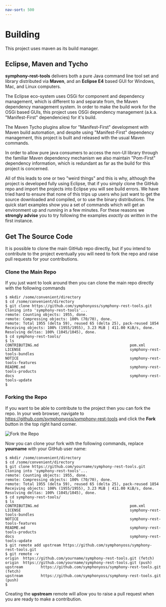 ```yaml
---
nav-sort: 500
---
```

# Building
This project uses maven as its build manager.

## Eclipse, Maven and Tycho
**symphony-rest-tools** delivers both a pure Java command line tool set and library distributed via **Maven**, and an **Eclipse E4** based GUI for Windows, Mac, and Linux computers.

The Eclipse eco-system uses OSGi for component and dependency management, which is different to and separate from, the Maven dependency management system. In order to make the build work for the OSGi based GUIs, this project uses OSGi dependency management (a.k.a. "Manifest-First" dependencies) for it's build.

The Maven Tycho plugins allow for "Manifest-First" development with Maven build automation, and despite using "Manifest-First" dependency management, this project is built and released with the usual Maven commands.

In order to allow pure java consumers to access the non-UI library through the familiar Maven dependency mechanism we also maintain "Pom-First" dependency information, which is redundant as far as the build for this project is concerned.

All of this leads to one or two "weird things" and this is why, although the project is developed fully using Eclipse, that if you simply clone the GitHub repo and import the projects into Eclipse you will see build errors. We have tried hard to ensure that none of this trips up users who just want to get the source downloaded and compiled, or to use the binary distributions. The quick start examples show you a set of commands which will get an environment up and running in a few minutes. For these reasons we **strongly advise** you to try following the examples _exactly as written_ in the first instance.

## Get The Source Code
It is possible to clone the main GitHub repo directly, but if you intend to contribute to the project eventually you will need to fork the repo and raise pull requests for your contributions.

### Clone the Main Repo
If you just want to look around then you can clone the main repo directly with the following commands

```
$ mkdir /some/convenient/directory
$ cd /some/convenient/directory
$ git clone https://github.com/symphonyoss/symphony-rest-tools.git
Cloning into 'symphony-rest-tools'...
remote: Counting objects: 1955, done.
remote: Compressing objects: 100% (70/70), done.
remote: Total 1955 (delta 59), reused 65 (delta 25), pack-reused 1854
Receiving objects: 100% (1955/1955), 3.23 MiB | 411.00 KiB/s, done.
Resolving deltas: 100% (1045/1045), done.
$ cd symphony-rest-tools/
$ ls
CONTRIBUTING.md                                         pom.xml
LICENSE                                                 symphony-rest-tools-bundles
NOTICE                                                  symphony-rest-tools-features
README.md                                               symphony-rest-tools-products
docs                                                    symphony-rest-tools-update
$ 
```

### Forking the Repo
If you want to be able to contribute to the project then you can fork the repo.
In your web browser, navigate to https://github.com/symphonyoss/symphony-rest-tools and click the 
**Fork** button in the top right hand corner.

![Fork the Repo](forkRepo.jpg)

Now you can clone your fork with the following commands, replace **yourname** with your GitHub user name:

```
$ mkdir /some/convenient/directory
$ cd /some/convenient/directory
$ git clone https://github.com/yourname/symphony-rest-tools.git
Cloning into 'symphony-rest-tools'...
remote: Counting objects: 1955, done.
remote: Compressing objects: 100% (70/70), done.
remote: Total 1955 (delta 59), reused 65 (delta 25), pack-reused 1854
Receiving objects: 100% (1955/1955), 3.23 MiB | 411.00 KiB/s, done.
Resolving deltas: 100% (1045/1045), done.
$ cd symphony-rest-tools/
$ ls
CONTRIBUTING.md                                         pom.xml
LICENSE                                                 symphony-rest-tools-bundles
NOTICE                                                  symphony-rest-tools-features
README.md                                               symphony-rest-tools-products
docs                                                    symphony-rest-tools-update
$ git remote add upstream https://github.com/symphonyoss/symphony-rest-tools.git
$ git remote -v
origin  https://github.com/yourname/symphony-rest-tools.git (fetch)
origin  https://github.com/yourname/symphony-rest-tools.git (push)
upstream        https://github.com/symphonyoss/symphony-rest-tools.git (fetch)
upstream        https://github.com/symphonyoss/symphony-rest-tools.git (push)
$ 

```

Creating the **upstream** remote will allow you to raise a pull request when you are ready to make a contribution.